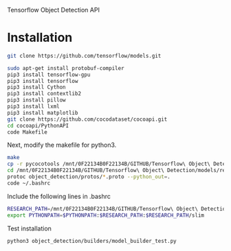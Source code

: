 Tensorflow Object Detection API

# Installation

```bash
git clone https://github.com/tensorflow/models.git

sudo apt-get install protobuf-compiler
pip3 install tensorflow-gpu
pip3 install tensorflow
pip3 install Cython
pip3 install contextlib2
pip3 install pillow
pip3 install lxml
pip3 install matplotlib
git clone https://github.com/cocodataset/cocoapi.git
cd cocoapi/PythonAPI
code Makefile
```
Next, modify the makefile for python3.

```bash
make
cp -r pycocotools /mnt/0F22134B0F22134B/GITHUB/Tensorflow\ Object\ Detection/models/research/
cd /mnt/0F22134B0F22134B/GITHUB/Tensorflow\ Object\ Detection/models/research/
protoc object_detection/protos/*.proto --python_out=.
code ~/.bashrc
```
Include the following lines in .bashrc
```bash
RESEARCH_PATH=/mnt/0F22134B0F22134B/GITHUB/Tensorflow\ Object\ Detection/models/research
export PYTHONPATH=$PYTHONPATH:$RESEARCH_PATH:$RESEARCH_PATH/slim
```

Test installation
```bash
python3 object_detection/builders/model_builder_test.py
```


